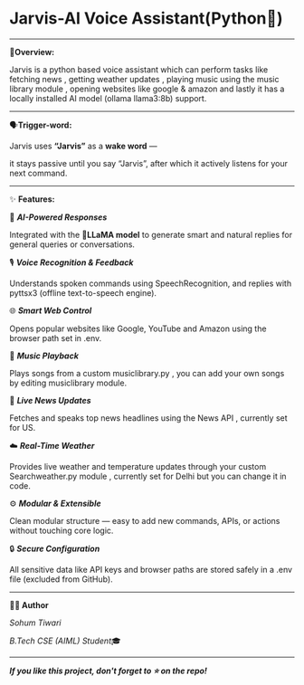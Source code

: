 # Jarvis-AI Voice Assistant(Python🐍)
---

🧩**Overview:**

Jarvis is a python based voice assistant which can perform tasks like fetching news , getting weather updates , playing music using the music library module , opening websites like google & amazon and lastly it has a locally installed AI model (ollama llama3:8b) support.

---

🗣️**Trigger-word:**

Jarvis uses **“Jarvis”** as a **wake word** —  

it stays passive until you say “Jarvis”, after which it actively listens for your next command.

---

✨ **Features:**

🧠 _**AI-Powered Responses**_

Integrated with the 🦙**LLaMA model** to generate smart and natural replies for general queries or conversations.

🎙️ _**Voice Recognition & Feedback**_

Understands spoken commands using SpeechRecognition, and replies with pyttsx3 (offline text-to-speech engine).

🌐 _**Smart Web Control**_

Opens popular websites like Google, YouTube and Amazon using the browser path set in .env.

🎵 _**Music Playback**_

Plays songs from a custom musiclibrary.py , you can add your own songs by editing musiclibrary module.

📰 _**Live News Updates**_

Fetches and speaks top news headlines using the News API , currently set for US.

☁️ _**Real-Time Weather**_

Provides live weather and temperature updates through your custom Searchweather.py module , currently set for Delhi but you can change it in code.

⚙️ _**Modular & Extensible**_

Clean modular structure — easy to add new commands, APIs, or actions without touching core logic.

🔒 _**Secure Configuration**_

All sensitive data like API keys and browser paths are stored safely in a .env file (excluded from GitHub).

---

**👨‍💻 Author**

_Sohum Tiwari_

 _B.Tech CSE (AIML) Student_🎓 

---

_**If you like this project, don't forget to ⭐ on the repo!**_


